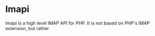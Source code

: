 # Imapi

Imapi is a high level IMAP API for PHP. It is not based on PHP's IMAP extension, but rather
